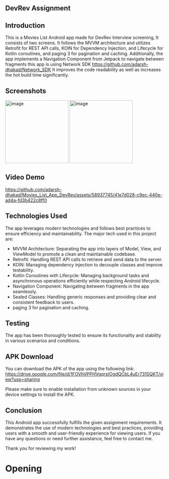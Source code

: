 ## DevRev Assignment

## Introduction
This is a Movies List Android app made for DevRev Interview screening, It consists of two screens. It follows the MVVM architecture and utilizes Retrofit for REST API calls, KOIN for Dependency Injection, and Lifecycle for Kotlin coroutines, and paging 3 for pagination and caching. Additionally, the app implements a Navigation Component from Jetpack to navigate between fragments
this app is using Network SDK https://github.com/adarsh-dhakad/Network_SDK
It improves the code readability as well as increases the hot build time significantly.

## Screenshots
<img width="200" alt="image" src="https://github.com/adarsh-dhakad/Movies_List_App_DevRev/assets/58937745/3e82555e-3da7-47e8-9947-077d187559e2">

<img width="200" alt="image" src="https://github.com/adarsh-dhakad/Movies_List_App_DevRev/assets/58937745/6cec7142-5d3b-47dd-9cdc-09dd05ca561b">

## Video Demo


https://github.com/adarsh-dhakad/Movies_List_App_DevRev/assets/58937745/41e7d028-c9ec-440e-ad4a-fd3b422c8ff0




## Technologies Used

The app leverages modern technologies and follows best practices to ensure efficiency and maintainability. The major tech used in this project are:

- MVVM Architecture: Separating the app into layers of Model, View, and ViewModel to promote a clean and maintainable codebase.
- Retrofit: Handling REST API calls to retrieve and send data to the server.
- KOIN: Managing dependency injection to decouple classes and improve testability.
- Kotlin Coroutines with Lifecycle: Managing background tasks and asynchronous operations efficiently while respecting Android lifecycle.
- Navigation Component: Navigating between fragments in the app seamlessly.
- Sealed Classes: Handling generic responses and providing clear and consistent feedback to users.
- paging 3 for pagination and caching.

## Testing

The app has been thoroughly tested to ensure its functionality and stability in various scenarios and conditions.


## APK Download

You can download the APK of the app using the following link: https://drive.google.com/file/d/1FOVhVPPHVgqrstOgdQCbL4uEr731SQKT/view?usp=sharing

Please make sure to enable installation from unknown sources in your device settings to install the APK.

## Conclusion

This Android app successfully fulfills the given assignment requirements. It demonstrates the use of modern technologies and best practices, providing users with a smooth and user-friendly experience for viewing users. If you have any questions or need further assistance, feel free to contact me.

Thank you for reviewing my work!
# Opening
